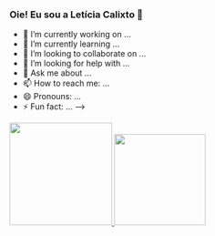 ### Oie! Eu sou a Letícia Calixto 👋

- 🔭 I’m currently working on ...
- 🌱 I’m currently learning ...
- 👯 I’m looking to collaborate on ...
- 🤔 I’m looking for help with ...
- 💬 Ask me about ...
- 📫 How to reach me: ...
- 😄 Pronouns: ...
- ⚡ Fun fact: ...
-->

<div>
  <a href="https://github.com/leticiacalixto">
  <img height="180em" src="https://github-readme-stats.vercel.app/api?username=leticiacalixto&show_icons=true&theme=dracula&include_all_commits=true&count_private=true"/>
  <img height="160em" src="https://github-readme-stats.vercel.app/api/top-langs/?username=leticiacalixto&layout=compact&langs_count=7&theme=dracula"/>
</div>
